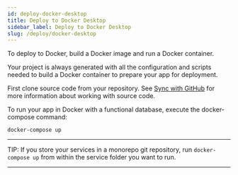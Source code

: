 ```yaml
---
id: deploy-docker-desktop
title: Deploy to Docker Desktop
sidebar_label: Deploy to Docker Desktop
slug: /deploy/docker-desktop
---
```


To deploy to Docker, build a Docker image and run a Docker container.

Your project is always generated with all the configuration and scripts needed to build a Docker container to prepare your app for deployment.

First clone source code from your repository. See [Sync with GitHub](https://docs.amplication.com/sync-with-github/) for more information about working with source code.

To run your app in Docker with a functional database, execute the docker-compose command:

`docker-compose up`

---

TIP:
If you store your services in a monorepo git repository, run `docker-compose up` from within the service folder you want to run.

---
